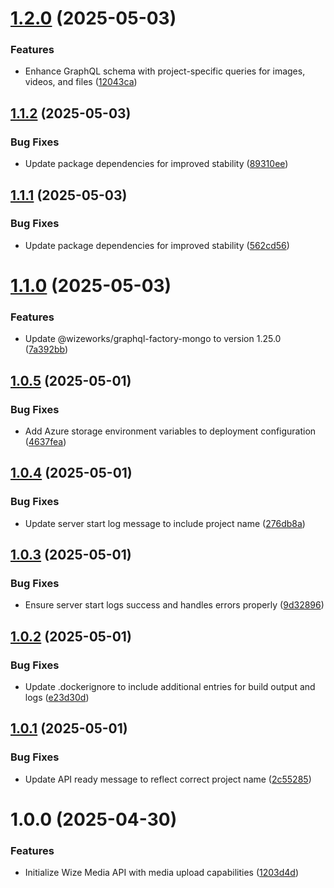 # [1.2.0](https://github.com/wize-works/wize-media/compare/v1.1.2...v1.2.0) (2025-05-03)


### Features

* Enhance GraphQL schema with project-specific queries for images, videos, and files ([12043ca](https://github.com/wize-works/wize-media/commit/12043ca654df7a5e03abaf67ca8ece7b34e5b0ca))

## [1.1.2](https://github.com/wize-works/wize-media/compare/v1.1.1...v1.1.2) (2025-05-03)


### Bug Fixes

* Update package dependencies for improved stability ([89310ee](https://github.com/wize-works/wize-media/commit/89310ee26d8c9c7a283403b8cb215a8e7d4c7d82))

## [1.1.1](https://github.com/wize-works/wize-media/compare/v1.1.0...v1.1.1) (2025-05-03)


### Bug Fixes

* Update package dependencies for improved stability ([562cd56](https://github.com/wize-works/wize-media/commit/562cd569f5cc9f34f937669e030a6aa8e56b1469))

# [1.1.0](https://github.com/wize-works/wize-media/compare/v1.0.5...v1.1.0) (2025-05-03)


### Features

* Update @wizeworks/graphql-factory-mongo to version 1.25.0 ([7a392bb](https://github.com/wize-works/wize-media/commit/7a392bbf2e7fc1cd00a075f1a534c50da569c35e))

## [1.0.5](https://github.com/wize-works/wize-media/compare/v1.0.4...v1.0.5) (2025-05-01)


### Bug Fixes

* Add Azure storage environment variables to deployment configuration ([4637fea](https://github.com/wize-works/wize-media/commit/4637feabbff85379064b10bd56c01d599bc26990))

## [1.0.4](https://github.com/wize-works/wize-media/compare/v1.0.3...v1.0.4) (2025-05-01)


### Bug Fixes

* Update server start log message to include project name ([276db8a](https://github.com/wize-works/wize-media/commit/276db8a19c321993433bf0f37da11aafff530e94))

## [1.0.3](https://github.com/wize-works/wize-media/compare/v1.0.2...v1.0.3) (2025-05-01)


### Bug Fixes

* Ensure server start logs success and handles errors properly ([9d32896](https://github.com/wize-works/wize-media/commit/9d328965c7e2e772a5edd54becc781206efd7b9e))

## [1.0.2](https://github.com/wize-works/wize-media/compare/v1.0.1...v1.0.2) (2025-05-01)


### Bug Fixes

* Update .dockerignore to include additional entries for build output and logs ([e23d30d](https://github.com/wize-works/wize-media/commit/e23d30dfb8ea6587083ff68b0d3f2d9f6fdd415a))

## [1.0.1](https://github.com/wize-works/wize-media/compare/v1.0.0...v1.0.1) (2025-05-01)


### Bug Fixes

* Update API ready message to reflect correct project name ([2c55285](https://github.com/wize-works/wize-media/commit/2c55285b420d8a42886a503234353c00dccf4a5b))

# 1.0.0 (2025-04-30)


### Features

* Initialize Wize Media API with media upload capabilities ([1203d4d](https://github.com/wize-works/wize-media/commit/1203d4df436686eaa5a8fcd43438d7d8cb633e9f))
